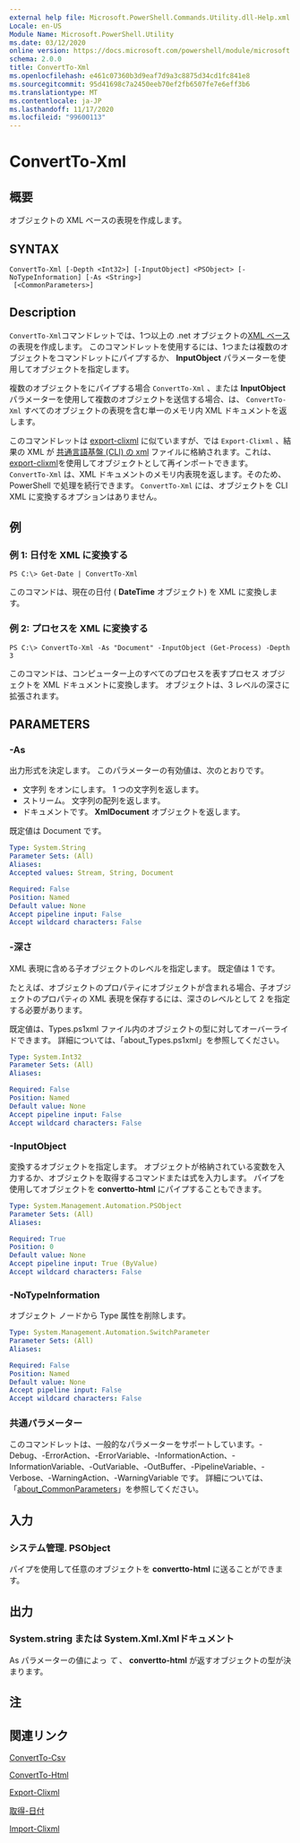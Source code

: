 ```yaml
---
external help file: Microsoft.PowerShell.Commands.Utility.dll-Help.xml
Locale: en-US
Module Name: Microsoft.PowerShell.Utility
ms.date: 03/12/2020
online version: https://docs.microsoft.com/powershell/module/microsoft.powershell.utility/convertto-xml?view=powershell-7.2&WT.mc_id=ps-gethelp
schema: 2.0.0
title: ConvertTo-Xml
ms.openlocfilehash: e461c07360b3d9eaf7d9a3c8875d34cd1fc841e8
ms.sourcegitcommit: 95d41698c7a2450eeb70ef2fb6507fe7e6eff3b6
ms.translationtype: MT
ms.contentlocale: ja-JP
ms.lasthandoff: 11/17/2020
ms.locfileid: "99600113"
---
```

# ConvertTo-Xml

## 概要
オブジェクトの XML ベースの表現を作成します。

## SYNTAX

```
ConvertTo-Xml [-Depth <Int32>] [-InputObject] <PSObject> [-NoTypeInformation] [-As <String>]
 [<CommonParameters>]
```

## Description

`ConvertTo-Xml`コマンドレットでは、1つ以上の .net オブジェクトの[XML ベース](/dotnet/api/system.xml.xmldocument)の表現を作成します。 このコマンドレットを使用するには、1つまたは複数のオブジェクトをコマンドレットにパイプするか、 **InputObject** パラメーターを使用してオブジェクトを指定します。

複数のオブジェクトをにパイプする場合 `ConvertTo-Xml` 、または **InputObject** パラメーターを使用して複数のオブジェクトを送信する場合、は、 `ConvertTo-Xml` すべてのオブジェクトの表現を含む単一のメモリ内 XML ドキュメントを返します。

このコマンドレットは [export-clixml](./Export-Clixml.md) に似ていますが、では `Export-Clixml` 、結果の XML が [共通言語基盤 (CLI) の xml](https://www.ecma-international.org/publications/standards/Ecma-335.htm) ファイルに格納されます。これは、 [export-clixml](./Import-Clixml.md)を使用してオブジェクトとして再インポートできます。 `ConvertTo-Xml` は、XML ドキュメントのメモリ内表現を返します。そのため、PowerShell で処理を続行できます。 `ConvertTo-Xml` には、オブジェクトを CLI XML に変換するオプションはありません。

## 例

### 例 1: 日付を XML に変換する

```
PS C:\> Get-Date | ConvertTo-Xml
```

このコマンドは、現在の日付 ( **DateTime** オブジェクト) を XML に変換します。

### 例 2: プロセスを XML に変換する

```
PS C:\> ConvertTo-Xml -As "Document" -InputObject (Get-Process) -Depth 3
```

このコマンドは、コンピューター上のすべてのプロセスを表すプロセス オブジェクトを XML ドキュメントに変換します。 オブジェクトは、3 レベルの深さに拡張されます。

## PARAMETERS

### -As

出力形式を決定します。
このパラメーターの有効値は、次のとおりです。

- 文字列 をオンにします。
1 つの文字列を返します。
- ストリーム。
文字列の配列を返します。
- ドキュメントです。
**XmlDocument** オブジェクトを返します。

既定値は Document です。

```yaml
Type: System.String
Parameter Sets: (All)
Aliases:
Accepted values: Stream, String, Document

Required: False
Position: Named
Default value: None
Accept pipeline input: False
Accept wildcard characters: False
```

### -深さ

XML 表現に含める子オブジェクトのレベルを指定します。 既定値は 1 です。

たとえば、オブジェクトのプロパティにオブジェクトが含まれる場合、子オブジェクトのプロパティの XML 表現を保存するには、深さのレベルとして 2 を指定する必要があります。

既定値は、Types.ps1xml ファイル内のオブジェクトの型に対してオーバーライドできます。 詳細については、「about_Types.ps1xml」を参照してください。

```yaml
Type: System.Int32
Parameter Sets: (All)
Aliases:

Required: False
Position: Named
Default value: None
Accept pipeline input: False
Accept wildcard characters: False
```

### -InputObject

変換するオブジェクトを指定します。 オブジェクトが格納されている変数を入力するか、オブジェクトを取得するコマンドまたは式を入力します。 パイプを使用してオブジェクトを **convertto-html** にパイプすることもできます。

```yaml
Type: System.Management.Automation.PSObject
Parameter Sets: (All)
Aliases:

Required: True
Position: 0
Default value: None
Accept pipeline input: True (ByValue)
Accept wildcard characters: False
```

### -NoTypeInformation

オブジェクト ノードから Type 属性を削除します。

```yaml
Type: System.Management.Automation.SwitchParameter
Parameter Sets: (All)
Aliases:

Required: False
Position: Named
Default value: None
Accept pipeline input: False
Accept wildcard characters: False
```

### 共通パラメーター

このコマンドレットは、一般的なパラメーターをサポートしています。-Debug、-ErrorAction、-ErrorVariable、-InformationAction、-InformationVariable、-OutVariable、-OutBuffer、-PipelineVariable、-Verbose、-WarningAction、-WarningVariable です。 詳細については、「[about_CommonParameters](https://go.microsoft.com/fwlink/?LinkID=113216)」を参照してください。

## 入力

### システム管理. PSObject

パイプを使用して任意のオブジェクトを **convertto-html** に送ることができます。

## 出力

### System.string または System.Xml.Xmlドキュメント

As パラメーターの値によっ *て* 、 **convertto-html** が返すオブジェクトの型が決まります。

## 注

## 関連リンク

[ConvertTo-Csv](ConvertTo-Csv.md)

[ConvertTo-Html](ConvertTo-Html.md)

[Export-Clixml](Export-Clixml.md)

[取得-日付](Get-Date.md)

[Import-Clixml](Import-Clixml.md)


